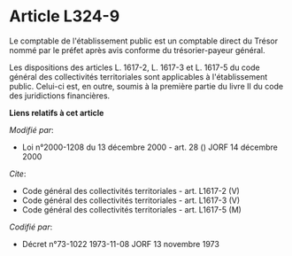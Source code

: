 # Article L324-9

Le comptable de l'établissement public est un comptable direct du Trésor nommé par le préfet après avis conforme du
trésorier-payeur général.

Les dispositions des articles L. 1617-2, L. 1617-3 et L. 1617-5 du code général des collectivités territoriales sont
applicables à l'établissement public. Celui-ci est, en outre, soumis à la première partie du livre II du code des
juridictions financières.

**Liens relatifs à cet article**

_Modifié par_:

  - Loi n°2000-1208 du 13 décembre 2000 - art. 28 () JORF 14 décembre 2000

_Cite_:

  - Code général des collectivités territoriales - art. L1617-2 (V)
  - Code général des collectivités territoriales - art. L1617-3 (V)
  - Code général des collectivités territoriales - art. L1617-5 (M)

_Codifié par_:

  - Décret n°73-1022 1973-11-08 JORF 13 novembre 1973
